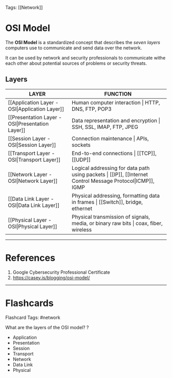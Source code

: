 Tags: [[Network]]
# OSI Model

The **OSI Model** is a standardized concept that describes the *seven layers* computers use to communicate and send data over the network.

It can be used by network and security professionals to communicate withe each other about potential sources of problems or security threats.

## Layers

| LAYER                                            | FUNCTION                                                                                                    |
| ------------------------------------------------ | ----------------------------------------------------------------------------------------------------------- |
| [[Application Layer - OSI\|Application Layer]]   | Human computer interaction \| HTTP, DNS, FTP, POP3                                                          |
| [[Presentation Layer - OSI\|Presentation Layer]] | Data representation and encryption \| SSH, SSL, IMAP, FTP, JPEG                                             |
| [[Session Layer - OSI\|Session Layer]]           | Connection maintenance \| APIs, sockets                                                                     |
| [[Transport Layer - OSI\|Transport Layer]]       | End-to-end connections \| [[TCP]], [[UDP]]                                                                  |
| [[Network Layer - OSI\|Network Layer]]           | Logical addressing for data path using packets \| [[IP]], [[Internet Control Message Protocol\|ICMP]], IGMP |
| [[Data Link Layer - OSI\|Data Link Layer]]       | Physical addressing, formatting data in frames \| [[Switch]], bridge, ethernet                              |
| [[Physical Layer - OSI\|Physical Layer]]         | Physical transmission of signals, media, or binary raw bits \| coax, fiber, wireless                        |

---
# References

1. Google Cybersecurity Professional Certificate
2. https://casey.is/blogging/osi-model/

---
# Flashcards

Flashcard Tags: #network 

What are the layers of the OSI model?
?
- Application
- Presentation
- Session
- Transport
- Network
- Data Link
- Physical